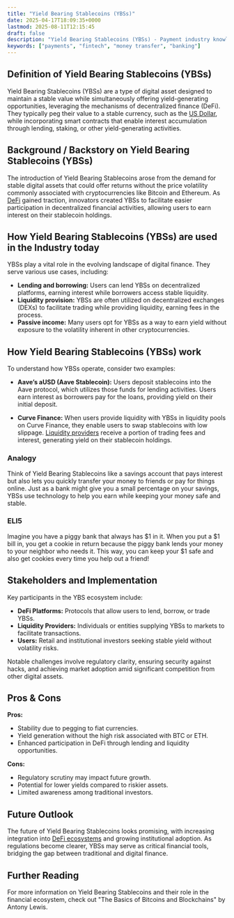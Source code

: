 ```yaml
---
title: "Yield Bearing Stablecoins (YBSs)"
date: 2025-04-17T18:09:35+0000
lastmod: 2025-08-11T12:15:45
draft: false
description: "Yield Bearing Stablecoins (YBSs) - Payment industry knowledge and insights"
keywords: ["payments", "fintech", "money transfer", "banking"]
---
```


## Definition of Yield Bearing Stablecoins (YBSs)
Yield Bearing Stablecoins (YBSs) are a type of digital asset designed to maintain a stable value while simultaneously offering yield-generating opportunities, leveraging the mechanisms of decentralized finance (DeFi). They typically peg their value to a stable currency, such as the [US Dollar](https://faisalkhanllc.xyz/resources/payments-wiki/13318-2/dollar-sign/), while incorporating smart contracts that enable interest accumulation through lending, staking, or other yield-generating activities.

## Background / Backstory on Yield Bearing Stablecoins (YBSs)
The introduction of Yield Bearing Stablecoins arose from the demand for stable digital assets that could offer returns without the price volatility commonly associated with cryptocurrencies like Bitcoin and Ethereum. As [DeFi](https://faisalkhanllc.xyz/resources/payments-wiki/d/decentralized-finance-defi/) gained traction, innovators created YBSs to facilitate easier participation in decentralized financial activities, allowing users to earn interest on their stablecoin holdings.

## How Yield Bearing Stablecoins (YBSs) are used in the Industry today
YBSs play a vital role in the evolving landscape of digital finance. They serve various use cases, including:

- **Lending and borrowing:** Users can lend YBSs on decentralized platforms, earning interest while borrowers access stable liquidity.
- **Liquidity provision:** YBSs are often utilized on decentralized exchanges (DEXs) to facilitate trading while providing liquidity, earning fees in the process.
- **Passive income:** Many users opt for YBSs as a way to earn yield without exposure to the volatility inherent in other cryptocurrencies.

## How Yield Bearing Stablecoins (YBSs) work
To understand how YBSs operate, consider two examples:

- **Aave’s aUSD (Aave Stablecoin):** Users deposit stablecoins into the Aave protocol, which utilizes those funds for lending activities. Users earn interest as borrowers pay for the loans, providing yield on their initial deposit.

- **Curve Finance:** When users provide liquidity with YBSs in liquidity pools on Curve Finance, they enable users to swap stablecoins with low slippage. [Liquidity providers](https://faisalkhanllc.xyz/resources/payments-wiki/l/liquidity-provider/) receive a portion of trading fees and interest, generating yield on their stablecoin holdings.

### Analogy
Think of Yield Bearing Stablecoins like a savings account that pays interest but also lets you quickly transfer your money to friends or pay for things online. Just as a bank might give you a small percentage on your savings, YBSs use technology to help you earn while keeping your money safe and stable.

### ELI5
Imagine you have a piggy bank that always has $1 in it. When you put a $1 bill in, you get a cookie in return because the piggy bank lends your money to your neighbor who needs it. This way, you can keep your $1 safe and also get cookies every time you help out a friend!

## Stakeholders and Implementation
Key participants in the YBS ecosystem include:

- **DeFi Platforms:** Protocols that allow users to lend, borrow, or trade YBSs.
- **Liquidity Providers:** Individuals or entities supplying YBSs to markets to facilitate transactions.
- **Users:** Retail and institutional investors seeking stable yield without volatility risks.

Notable challenges involve regulatory clarity, ensuring security against hacks, and achieving market adoption amid significant competition from other digital assets.

## Pros & Cons
**Pros:**

- Stability due to pegging to fiat currencies.
- Yield generation without the high risk associated with BTC or ETH.
- Enhanced participation in DeFi through lending and liquidity opportunities.

**Cons:**

- Regulatory scrutiny may impact future growth.
- Potential for lower yields compared to riskier assets.
- Limited awareness among traditional investors.

## Future Outlook
The future of Yield Bearing Stablecoins looks promising, with increasing integration into [DeFi ecosystems](https://faisalkhanllc.xyz/resources/payments-wiki/d/decentralized-finance-defi/) and growing institutional adoption. As regulations become clearer, YBSs may serve as critical financial tools, bridging the gap between traditional and digital finance.

## Further Reading
For more information on Yield Bearing Stablecoins and their role in the financial ecosystem, check out "The Basics of Bitcoins and Blockchains" by Antony Lewis.